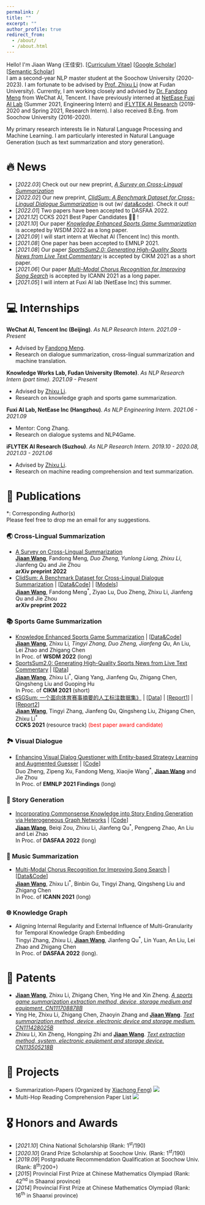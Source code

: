 ```yaml
---
permalink: /
title: ""
excerpt: ""
author_profile: true
redirect_from: 
  - /about/
  - /about.html
---
```


<span class='anchor' id='about-me'></span>

Hello! I'm Jiaan Wang (王佳安). [[Curriculum Vitae](https://wangjiaan.cn/files/cv_jiaanwang.pdf)] [[Google Scholar](https://scholar.google.com/citations?user=5S8h7qAAAAAJ&hl=en)] [[Semantic Scholar](https://www.semanticscholar.org/author/2118328782)]       
I am a second-year NLP master student at the Soochow University (2020-2023). I am fortunate to be advised by [Prof. Zhixu Li](http://kw.fudan.edu.cn/people/lizhixu/) (now at Fudan University). Currently, I am working closely and advised by [Dr. Fandong Meng](http://fandongmeng.github.io/) from WeChat AI, Tencent. I have previously interned at [NetEase Fuxi AI Lab](https://fuxi.163.com/en/) (Summer 2021, Engineering Intern) and [iFLYTEK AI Research](https://www.iflytek.com/en/) (2019-2020 and Spring 2021, Research Intern). I also received B.Eng. from Soochow University (2016-2020).
<!-- <img src='./images/microsoft_logo.svg' style="width: 4em;"> -->

My primary research interests lie in Natural Language Processing and Machine Learning. I am particularly interested in Natural Language Generation (such as text summarization and story generation).

# 🔥 News
- [*2022.03*] Check out our new preprint, [*A Survey on Cross-Lingual Summarization*](https://arxiv.org/abs/2203.12515)
- [*2022.02*] Our new preprint, [*ClidSum: A Benchmark Dataset for Cross-Lingual Dialogue Summarization*](https://arxiv.org/abs/2202.05599) is out (w/ [data&code](https://github.com/krystalan/ClidSum)). Check it out!
- [*2022.01*] Two papers have been accepted to DASFAA 2022.
- [*2021.12*] CCKS 2021 Best Paper Candidates 🎉🎉 !
- [*2021.10*] Our paper [*Knowledge Enhanced Sports Game Summarization*](https://arxiv.org/abs/2111.12535) is accepted by WSDM 2022 as a long paper.
- [*2021.09*] I will start intern at Wechat AI (Tencent Inc) this month.
- [*2021.08*] One paper has been accepted to EMNLP 2021.
- [*2021.08*] Our paper [*SportsSum2.0: Generating High-Quality Sports News from Live Text Commentary*](http://arxiv.org/abs/2110.05750) is accepted by CIKM 2021 as a short paper.
- [*2021.06*] Our paper [*Multi-Modal Chorus Recognition for Improving Song Search*](https://arxiv.org/abs/2106.16153) is accepted by ICANN 2021 as a long paper.
- [*2021.05*] I will intern at Fuxi AI lab (NetEase Inc) this summer.

# 💻 Internships

**WeChat AI, Tencent Inc (Beijing)**. *As NLP Research Intern. 2021.09 - Present*
- Advised by [Fandong Meng](http://fandongmeng.github.io/).
- Research on dialogue summarization, cross-lingual summarization and machine translation.

**Knowledge Works Lab, Fudan University (Remote)**. *As NLP Research Intern (part time). 2021.09 - Present*
- Advised by [Zhixu Li](http://kw.fudan.edu.cn/people/lizhixu/).
- Research on knowledge graph and sports game summarization.

**Fuxi AI Lab, NetEase Inc (Hangzhou)**. *As NLP Engineering Intern. 2021.06 - 2021.09*
- Mentor: Cong Zhang.
- Research on dialogue systems and NLP4Game.

**iFLYTEK AI Research (Suzhou)**. *As NLP Research Intern. 2019.10 - 2020.08, 2021.03 - 2021.06*
- Advised by [Zhixu Li](http://kw.fudan.edu.cn/people/lizhixu/).
- Research on machine reading comprehension and text summarization.

# 📝 Publications 
*: Corresponding Author(s)   
Please feel free to drop me an email for any suggestions.

### 🌏 Cross-Lingual Summarization
- [A Survey on Cross-Lingual Summarization](https://arxiv.org/abs/2203.12515)   
**<u>Jiaan Wang</u>**, Fandong Meng<sup>*</sup>, Duo Zheng, Yunlong Liang, Zhixu Li<sup>*</sup>, Jianfeng Qu and Jie Zhou   
**arXiv preprint 2022**    
- [ClidSum: A Benchmark Dataset for Cross-Lingual Dialogue Summarization](https://arxiv.org/abs/2202.05599) \| [[Data&Code](https://github.com/krystalan/ClidSum)] \| [[Models](https://huggingface.co/Krystalan)]  
**<u>Jiaan Wang</u>**, Fandong Meng<sup>*</sup>, Ziyao Lu, Duo Zheng, Zhixu Li, Jianfeng Qu and Jie Zhou   
**arXiv preprint 2022** 

### 📚 Sports Game Summarization
- [Knowledge Enhanced Sports Game Summarization](https://arxiv.org/abs/2111.12535) \| [[Data&Code](https://github.com/krystalan/K-SportsSum)]   
**<u>Jiaan Wang</u>**, Zhixu Li<sup>*</sup>, Tingyi Zhang, Duo Zheng, Jianfeng Qu<sup>*</sup>, An Liu, Lei Zhao and Zhigang Chen  
In Proc. of **WSDM 2022** (long)
- [SportsSum2.0: Generating High-Quality Sports News from Live Text Commentary](http://arxiv.org/abs/2110.05750) \| [[Data](https://github.com/krystalan/SportsSum2.0)]      
**<u>Jiaan Wang</u>**, Zhixu Li<sup>*</sup>, Qiang Yang, Jianfeng Qu, Zhigang Chen, Qingsheng Liu and Guoping Hu   
In Proc. of **CIKM 2021** (short)
- [《SGSum: 一个面向体育赛事摘要的人工标注数据集》](https://wangjiaan.cn/files/SGSum.pdf) \| [[Data](https://github.com/krystalan/SGSum)] \| [[Report1](https://mp.weixin.qq.com/s/WENz9fX5HN4agBCMbYFSCQ)] \| [[Report2](https://mp.weixin.qq.com/s/-qgu12c1MpGPH6iT-JW1Cg)]  
**<u>Jiaan Wang</u>**, Tingyi Zhang, Jianfeng Qu, Qingsheng Liu, Zhigang Chen, Zhixu Li<sup>*</sup>   
**CCKS 2021** (resource track)  <font color=red> (best paper award candidate) </font>  

### 🏞️ Visual Dialogue
- [Enhancing Visual Dialog Questioner with Entity-based Strategy Learning and Augmented Guesser](https://arxiv.org/abs/2109.02297) \| [[Code](https://github.com/zd11024/Entity_Questioner)]    
Duo Zheng, Zipeng Xu, Fandong Meng, Xiaojie Wang<sup>*</sup>, **<u>Jiaan Wang</u>** and Jie Zhou    
In Proc. of **EMNLP 2021 Findings** (long)

### 🏰 Story Generation
- [Incorporating Commonsense Knowledge into Story Ending Generation via Heterogeneous Graph Networks](https://arxiv.org/abs/2201.12538) \| [[Code](https://github.com/krystalan/AwesomeSEG)]    
**<u>Jiaan Wang</u>**, Beiqi Zou, Zhixu Li, Jianfeng Qu<sup>*</sup>, Pengpeng Zhao, An Liu and Lei Zhao   
In Proc. of **DASFAA 2022** (long)

### 🎼 Music Summarization 
- [Multi-Modal Chorus Recognition for Improving Song Search](https://arxiv.org/abs/2106.16153) \| [[Data&Code](https://github.com/krystalan/MMCR)]    
**<u>Jiaan Wang</u>**, Zhixu Li<sup>*</sup>, Binbin Gu, Tingyi Zhang, Qingsheng Liu and Zhigang Chen  
In Proc. of **ICANN 2021** (long)

### 🌐 Knowledge Graph
- Aligning Internal Regularity and External Influence of Multi-Granularity for Temporal Knowledge Graph Embedding   
Tingyi Zhang, Zhixu Li, **<u>Jiaan Wang</u>**, Jianfeng Qu<sup>*</sup>, Lin Yuan, An Liu, Lei Zhao and Zhigang Chen   
In Proc. of **DASFAA 2022** (long).    

# 📄 Patents
- **<u>Jiaan Wang</u>**, Zhixu Li, Zhigang Chen, Ying He and Xin Zheng. [*A sports game summarization extraction method, device, storage medium and equipment. CN111708878B*](https://cprs.patentstar.com.cn/Search/Detail?ANE=6CCA9GGD6EAA9IIH8GBA1ABACDIA9DIG6CAA7ECAEEIA9BGA)    
- Ying He, Zhixu Li, Zhigang Chen, Zhaoyin Zhang and **<u>Jiaan Wang</u>**. [*Text summarization method, device, electronic device and storage medium. CN111428025B*](https://cprs.patentstar.com.cn/Search/Detail?ANE=9GHG8CGA9EDA3BCA9BIB7GBA9AGC9EGD9CHA9HFH9HCF4ADA)
- Zhixu Li, Xin Zheng, Hongping Zhi and **<u>Jiaan Wang</u>**. [*Text extraction method, system, electronic equipment and storage device. CN113505218B*](https://cprs.patentstar.com.cn/Search/Detail?ANE=5BCA9IBA8AGA9CIC9FHE9IDD9CHA8EAA9FEC9IEF9DCF9EGD)

# 📒 Projects
- Summarization-Papers (Organized by [Xiachong Feng](http://xcfeng.net/)) [![](https://img.shields.io/github/stars/xcfcode/Summarization-Papers?style=social&label=Stars)](https://github.com/xcfcode/Summarization-Papers)
- Multi-Hop Reading Comprehension Paper List [![](https://img.shields.io/github/stars/krystalan/Multi-hopRC?style=social&label=Stars)](https://github.com/krystalan/Multi-hopRC)


# 🎖 Honors and Awards
- [*2021.10*] China National Scholarship (Rank: 1<sup>st</sup>/190)
- [*2020.10*] Grand Prize Scholarship at Soochow Univ. (Rank: 1<sup>st</sup>/190)
- [*2019.09*] Postgraduate Recommendation Qualification at Soochow Univ. (Rank: 8<sup>th</sup>/200+)
- [*2015*] Provincial First Prize at Chinese Mathematics Olympiad (Rank: 42<sup>nd</sup> in Shaanxi province) 
- [*2014*] Provincial First Prize at Chinese Mathematics Olympiad (Rank: 16<sup>th</sup> in Shaanxi province)

<!-- # 📖 Educations
- *2020.09 - 2023.06 (Expected)*, Master, Soochow Univeristy, Suzhou.
- *2016.09 - 2020.06*, Undergraduate, Soochow Univeristy, Suzhou.
 -->



